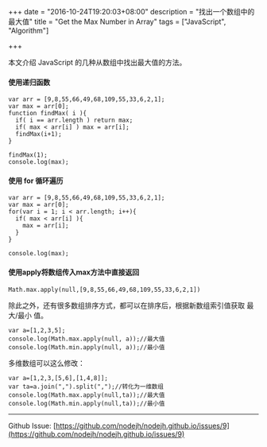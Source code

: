 +++
date = "2016-10-24T19:20:03+08:00"
description = "找出一个数组中的最大值"
title = "Get the Max Number in Array"
tags = ["JavaScript", "Algorithm"]

+++


本文介绍 JavaScript 的几种从数组中找出最大值的方法。

#### 使用递归函数

```
var arr = [9,8,55,66,49,68,109,55,33,6,2,1];
var max = arr[0];
function findMax( i ){
  if( i == arr.length ) return max;
  if( max < arr[i] ) max = arr[i];
  findMax(i+1);
}

findMax(1);
console.log(max);
```


#### 使用 for 循环遍历

```
var arr = [9,8,55,66,49,68,109,55,33,6,2,1];  
var max = arr[0];
for(var i = 1; i < arr.length; i++){
  if( max < arr[i] ){
    max = arr[i];
  }
}

console.log(max);
```

#### 使用apply将数组传入max方法中直接返回

```
Math.max.apply(null,[9,8,55,66,49,68,109,55,33,6,2,1])
```



除此之外，还有很多数组排序方式，都可以在排序后，根据新数组索引值获取 最大/最小 值。

```
var a=[1,2,3,5];
console.log(Math.max.apply(null, a));//最大值
console.log(Math.min.apply(null, a));//最小值
```

多维数组可以这么修改：

```
var a=[1,2,3,[5,6],[1,4,8]];
var ta=a.join(",").split(",");//转化为一维数组
console.log(Math.max.apply(null,ta));//最大值
console.log(Math.min.apply(null,ta));//最小值
```
---
Github Issue: [https://github.com/nodejh/nodejh.github.io/issues/9](https://github.com/nodejh/nodejh.github.io/issues/9)
